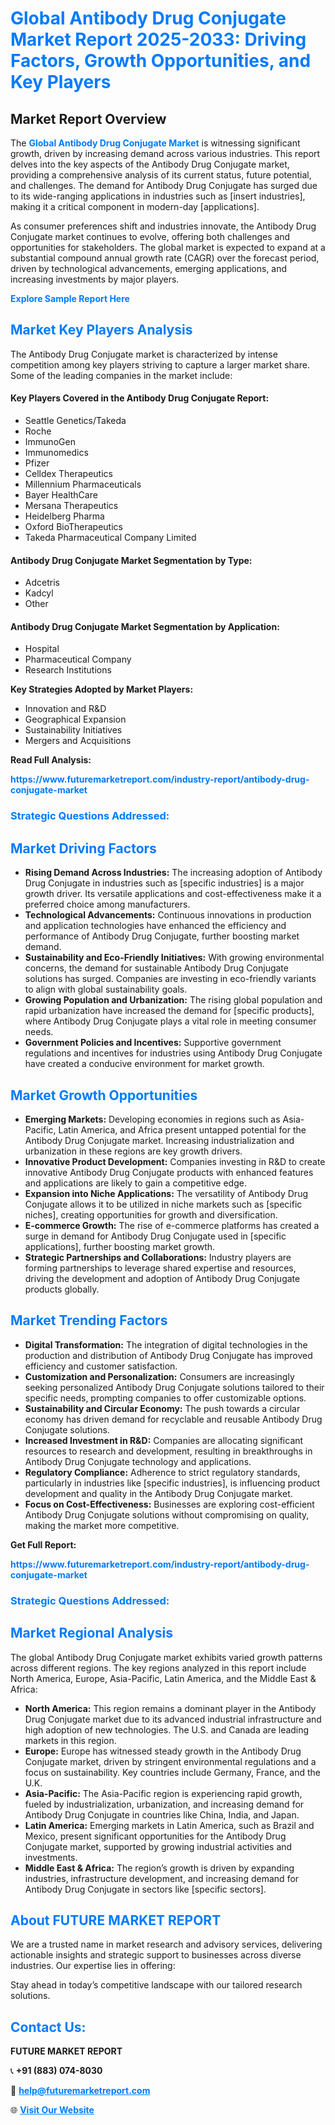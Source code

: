 <h1 style="color: #007BFF;">Global Antibody Drug Conjugate Market Report 2025-2033: Driving Factors, Growth Opportunities, and Key Players</h1>

<section id="overview">
<h2>Market Report Overview</h2>
<p>The <a href="https://www.futuremarketreport.com/industry-report/antibody-drug-conjugate-market" style="color: #007BFF; text-decoration: none;"><strong>Global Antibody Drug Conjugate Market</strong></a> is witnessing significant growth, driven by increasing demand across various industries. This report delves into the key aspects of the Antibody Drug Conjugate market, providing a comprehensive analysis of its current status, future potential, and challenges. The demand for Antibody Drug Conjugate has surged due to its wide-ranging applications in industries such as [insert industries], making it a critical component in modern-day [applications].</p>
<p>As consumer preferences shift and industries innovate, the Antibody Drug Conjugate market continues to evolve, offering both challenges and opportunities for stakeholders. The global market is expected to expand at a substantial compound annual growth rate (CAGR) over the forecast period, driven by technological advancements, emerging applications, and increasing investments by major players.</p>
</section>

<section id="overview">
<p><a href="https://www.futuremarketreport.com/request-sample/reportId=48844" style="color: #007BFF; text-decoration: none;"><strong>Explore Sample Report Here</strong></a></p>
</section>

<section id="key-players">
<h2 style="color: #007BFF;">Market Key Players Analysis</h2>
<p>The Antibody Drug Conjugate market is characterized by intense competition among key players striving to capture a larger market share. Some of the leading companies in the market include:</p>
<h4>Key Players Covered in the Antibody Drug Conjugate Report:</h4>
<ul><li>Seattle Genetics/Takeda</li><li>Roche</li><li>ImmunoGen</li><li>Immunomedics</li><li>Pfizer</li><li>Celldex Therapeutics</li><li>Millennium Pharmaceuticals</li><li>Bayer HealthCare</li><li>Mersana Therapeutics</li><li>Heidelberg Pharma</li><li>Oxford BioTherapeutics</li><li>Takeda Pharmaceutical Company Limited</li></ul>
<h4>Antibody Drug Conjugate Market Segmentation by Type:</h4>
<ul><li>Adcetris</li><li>Kadcyl</li><li>Other</li></ul>

<h4>Antibody Drug Conjugate Market Segmentation by Application:</h4>
<ul><li>Hospital</li><li>Pharmaceutical Company</li><li>Research Institutions</li></ul>
<p><strong>Key Strategies Adopted by Market Players:</strong></p>
<ul>
<li>Innovation and R&D</li>
<li>Geographical Expansion</li>
<li>Sustainability Initiatives</li>
<li>Mergers and Acquisitions</li>
</ul>
</section>

<section>
<p><strong>Read Full Analysis: </strong></p><a href="https://www.futuremarketreport.com/industry-report/antibody-drug-conjugate-market" style="color: #007BFF; text-decoration: none;"><strong>https://www.futuremarketreport.com/industry-report/antibody-drug-conjugate-market</strong></a>
<h3 style="color: #007BFF;">Strategic Questions Addressed:</h3>
</section>

<section id="driving-factors">
<h2 style="color: #007BFF;">Market Driving Factors</h2>
<ul>
<li><strong>Rising Demand Across Industries:</strong> The increasing adoption of Antibody Drug Conjugate in industries such as [specific industries] is a major growth driver. Its versatile applications and cost-effectiveness make it a preferred choice among manufacturers.</li>
<li><strong>Technological Advancements:</strong> Continuous innovations in production and application technologies have enhanced the efficiency and performance of Antibody Drug Conjugate, further boosting market demand.</li>
<li><strong>Sustainability and Eco-Friendly Initiatives:</strong> With growing environmental concerns, the demand for sustainable Antibody Drug Conjugate solutions has surged. Companies are investing in eco-friendly variants to align with global sustainability goals.</li>
<li><strong>Growing Population and Urbanization:</strong> The rising global population and rapid urbanization have increased the demand for [specific products], where Antibody Drug Conjugate plays a vital role in meeting consumer needs.</li>
<li><strong>Government Policies and Incentives:</strong> Supportive government regulations and incentives for industries using Antibody Drug Conjugate have created a conducive environment for market growth.</li>
</ul>
</section>

<section id="growth-opportunities">
<h2 style="color: #007BFF;">Market Growth Opportunities</h2>
<ul>
<li><strong>Emerging Markets:</strong> Developing economies in regions such as Asia-Pacific, Latin America, and Africa present untapped potential for the Antibody Drug Conjugate market. Increasing industrialization and urbanization in these regions are key growth drivers.</li>
<li><strong>Innovative Product Development:</strong> Companies investing in R&D to create innovative Antibody Drug Conjugate products with enhanced features and applications are likely to gain a competitive edge.</li>
<li><strong>Expansion into Niche Applications:</strong> The versatility of Antibody Drug Conjugate allows it to be utilized in niche markets such as [specific niches], creating opportunities for growth and diversification.</li>
<li><strong>E-commerce Growth:</strong> The rise of e-commerce platforms has created a surge in demand for Antibody Drug Conjugate used in [specific applications], further boosting market growth.</li>
<li><strong>Strategic Partnerships and Collaborations:</strong> Industry players are forming partnerships to leverage shared expertise and resources, driving the development and adoption of Antibody Drug Conjugate products globally.</li>
</ul>
</section>

<section id="trending-factors">
<h2 style="color: #007BFF;">Market Trending Factors</h2>
<ul>
<li><strong>Digital Transformation:</strong> The integration of digital technologies in the production and distribution of Antibody Drug Conjugate has improved efficiency and customer satisfaction.</li>
<li><strong>Customization and Personalization:</strong> Consumers are increasingly seeking personalized Antibody Drug Conjugate solutions tailored to their specific needs, prompting companies to offer customizable options.</li>
<li><strong>Sustainability and Circular Economy:</strong> The push towards a circular economy has driven demand for recyclable and reusable Antibody Drug Conjugate solutions.</li>
<li><strong>Increased Investment in R&D:</strong> Companies are allocating significant resources to research and development, resulting in breakthroughs in Antibody Drug Conjugate technology and applications.</li>
<li><strong>Regulatory Compliance:</strong> Adherence to strict regulatory standards, particularly in industries like [specific industries], is influencing product development and quality in the Antibody Drug Conjugate market.</li>
<li><strong>Focus on Cost-Effectiveness:</strong> Businesses are exploring cost-efficient Antibody Drug Conjugate solutions without compromising on quality, making the market more competitive.</li>
</ul>
</section>

<section>
<p><strong>Get Full Report: </strong></p><a href="https://www.futuremarketreport.com/industry-report/antibody-drug-conjugate-market" style="color: #007BFF; text-decoration: none;"><strong>https://www.futuremarketreport.com/industry-report/antibody-drug-conjugate-market</strong></a>
<h3 style="color: #007BFF;">Strategic Questions Addressed:</h3>
</section>


<section id="regional-analysis">
<h2 style="color: #007BFF;">Market Regional Analysis</h2>
<p>The global Antibody Drug Conjugate market exhibits varied growth patterns across different regions. The key regions analyzed in this report include North America, Europe, Asia-Pacific, Latin America, and the Middle East & Africa:</p>
<ul>
<li><strong>North America:</strong> This region remains a dominant player in the Antibody Drug Conjugate market due to its advanced industrial infrastructure and high adoption of new technologies. The U.S. and Canada are leading markets in this region.</li>
<li><strong>Europe:</strong> Europe has witnessed steady growth in the Antibody Drug Conjugate market, driven by stringent environmental regulations and a focus on sustainability. Key countries include Germany, France, and the U.K.</li>
<li><strong>Asia-Pacific:</strong> The Asia-Pacific region is experiencing rapid growth, fueled by industrialization, urbanization, and increasing demand for Antibody Drug Conjugate in countries like China, India, and Japan.</li>
<li><strong>Latin America:</strong> Emerging markets in Latin America, such as Brazil and Mexico, present significant opportunities for the Antibody Drug Conjugate market, supported by growing industrial activities and investments.</li>
<li><strong>Middle East & Africa:</strong> The region’s growth is driven by expanding industries, infrastructure development, and increasing demand for Antibody Drug Conjugate in sectors like [specific sectors].</li>
</ul>
</section>

<footer>
<h2 style="color: #007BFF;">About FUTURE MARKET REPORT</h2>
<p>We are a trusted name in market research and advisory services, delivering actionable insights and strategic support to businesses across diverse industries. Our expertise lies in offering:</p>

<p>Stay ahead in today’s competitive landscape with our tailored research solutions.</p>

<h2 style="color: #007BFF;">Contact Us:</h2>
<p><strong>FUTURE MARKET REPORT</strong></p>
<p>📞 <strong>+91 (883) 074-8030</strong></p>
<p>📧 <strong><a href="mailto:help@futuremarketreport.com" style="color: #007BFF;">help@futuremarketreport.com</a></strong></p>
<p>🌐 <strong><a href="https://www.futuremarketreport.com/" style="color: #007BFF;">Visit Our Website</a></strong></p>
</footer>